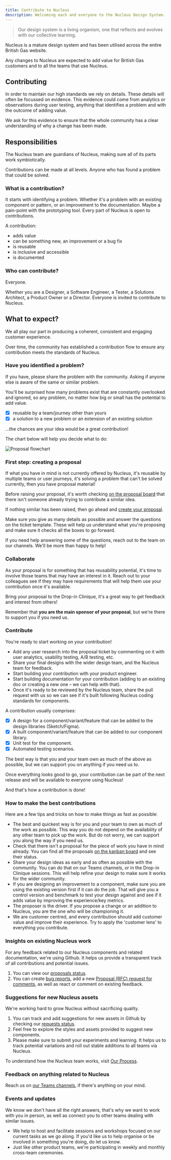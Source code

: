 ```yaml
---
title: Contribute to Nucleus
description: Welcoming each and everyone to the Nucleus Design System.
---
```


> Our design system is a living organism, one that reflects and evolves with our collective learning.

Nucleus is a mature design system and has been utilised across the entire British Gas website.

Any changes to Nucleus are expected to add value for British Gas customers and to all the teams that use Nucleus.

## Contributing

In order to maintain our high standards we rely on details. These details will often be focussed on evidence. This evidence could come from analytics or observations during user testing, anything that identifies a problem and with the outcome of adding value.

We ask for this evidence to ensure that the whole community has a clear understanding of why a change has been made.

## Responsibilities

The Nucleus team are guardians of Nucleus, making sure all of its parts work symbiotically.

Contributions can be made at all levels. Anyone who has found a problem that could be solved.

### What is a contribution?

It starts with identifying a problem. Whether it's a problem with an existing component or pattern, or an improvement to the documentation. Maybe a pain-point with the prototyping tool. Every part of Nucleus is open to contributions.

A contribution:

- adds value
- can be something new, an improvement or a bug fix
- is reusable
- is inclusive and accessible
- is documented

### Who can contribute?

Everyone.

Whether you are a Designer, a Software Engineer, a Tester, a Solutions Architect, a Product Owner or a Director. Everyone is invited to contribute to Nucleus.

## What to expect?

We all play our part in producing a coherent, consistent and engaging customer experience.

Over time, the community has established a contribution flow to ensure any contribution meets the standards of Nucleus.

### Have you identified a problem?

If you have, please share the problem with the community. Asking if anyone else is aware of the same or similar problem.

You'll be surprised how many problems exist that are constantly overlooked and ignored, so any problem, no matter how big or small has the potential to add value.

- [x] reusable by a team/journey other than yours
- [x] a solution to a new problem or an extension of an existing solution

...the chances are your idea would be a great contribution!

The chart below will help you decide what to do:

![Proposal flowchart](https://user-images.githubusercontent.com/7914977/174999247-aa2e7367-f0c8-43bb-8945-226e5cfe9561.png "Proposal flowchart")

### First step: creating a proposal

If what you have in mind is not currently offered by Nucleus, it's reusable by multiple teams or user journeys, it's solving a problem that can't be solved currently, then you have proposal material!

Before raising your proposal, it's worth checking [on the proposal board](https://github.com/ConnectedHomes/nucleus/projects/6) that there isn't someone already trying to contribute a similar idea.

If nothing similar has been raised, then go ahead and [create your proposal](https://github.com/ConnectedHomes/nucleus/issues/new?assignees=&labels=RFC,+draft&template=b--proposal.md&title=[RFC]+Title+of+the+proposal).

Make sure you give as many details as possible and answer the questions on the ticket template. These will help us understand what you're proposing and make sure it checks all the boxes to go forward.

If you need help answering some of the questions, reach out to the team on our channels. We'll be more than happy to help!

### Collaborate

As your proposal is for something that has reusability potential, it's time to involve those teams that may have an interest in it. Reach out to your colleagues see if they may have requirements that will help them use your contribution once it's available.

Bring your proposal to the Drop-in Clinique, it's a great way to get feedback and interest from others!

Remember that **you are the main sponsor of your proposal**, but we're there to support you if you need us.

### Contribute

You're ready to start working on your contribution!

- Add any user research into the proposal ticket by commenting on it with user analytics, usability testing, A/B testing, etc.
- Share your final designs with the wider design team, and the Nucleus team for feedback.
- Start building your contribution with your product engineer.
- Start building documentation for your contribution (adding to an existing doc or creating a new one – we can help with that).
- Once it's ready to be reviewed by the Nucleus team, share the pull request with us so we can see if it's built following Nucleus coding standards for components.

A contribution usually comprises:

- [x] A design for a component/variant/feature that can be added to the design libraries (Sketch/Figma).
- [x] A built component/variant/feature that can be added to our component library.
- [x] Unit test for the component.
- [x] Automated testing scenarios.

The best way is that you and your team own as much of the above as possible, but we can support you on anything if you need us to.

Once everything looks good to go, your contribution can be part of the next release and will be available to everyone using Nucleus!

And that's how a contribution is done!

### How to make the best contributions

Here are a few tips and tricks on how to make things as fast as possible:

- The best and quickest way is for you and your team to own as much of the work as possible. This way you do not depend on the availability of any other team to pick up the work. But do not worry, we can support you along the way if you need us.
- Check that there isn't a proposal for the piece of work you have in mind already. You can find all the proposals [on the kanban board](https://github.com/ConnectedHomes/nucleus/projects/6) and see their status.
- Share your design ideas as early and as often as possible with the community. You can do that on our Teams channels, or in the Drop-in Clinique sessions. This will help refine your design to make sure it works for the wider community.
- If you are designing an improvement to a component, make sure you are using the existing version first if it can do the job. That will give you a control version and benchmark to test your design against and see if it adds value by improving the experience/key metrics.
- The proposer is the driver. If you propose a change or an addition to Nucleus, you are the one who will be championing it.
- We are customer centred, and every contribution should add customer value and improve their experience. Try to apply the 'customer lens' to everything you contribute.

### Insights on existing Nucleus work

For any feedback related to our Nucleus components and related documentation, we're using Github. It helps us provide a transparent track of all contributions and potential issues.

1. You can view our [proposals status](https://github.com/ConnectedHomes/nucleus/projects/6).
2. You can create [bug reports](https://github.com/ConnectedHomes/nucleus/issues/new?assignees=&labels=Bug&template=a--bug-report.md&title=[bug]%20[ns-COMPONENT]), add a new [Proposal (RFC) request for comments](https://github.com/ConnectedHomes/nucleus/issues/new?assignees=&labels=RFC,+draft&template=b--proposal.md&title=[RFC]+Title+of+the+proposal), as well as react or comment on existing feedback.

### Suggestions for new Nucleus assets

We're working hard to grow Nucleus without sacrificing quality.

1. You can track and add suggestions for new assets in Github by checking our [requests status](https://github.com/ConnectedHomes/nucleus/projects/6).
2. Feel free to explore the styles and assets provided to suggest new components.
3. Please make sure to submit your experiments and learning. It helps us to track potential variations and roll out stable additions to all teams via Nucleus.

To understand how the Nucleus team works, visit [Our Process](getting-started/our-process.md).

### Feedback on anything related to Nucleus

Reach us on [our Teams channels](https://teams.microsoft.com/l/team/19%3ac806c8b36aec4218ae469b1d0ff6a4c3%40thread.tacv2/conversations?groupId=1f9c2411-216b-42a8-9bb0-c51f28ff5071&tenantId=a603898f-7de2-45ba-b67d-d35fb519b2cf), if there's anything on your mind.

### Events and updates

We know we don't have all the right answers, that's why we want to work with you in person, as well as connect you to other teams dealing with similar issues.

- We help to host and facilitate sessions and workshops focused on our current tasks as we go along. If you'd like us to help organise or be involved in something you're doing, do let us know.
- Just like other product teams, we're participating in weekly and monthly cross-team ceremonies.

